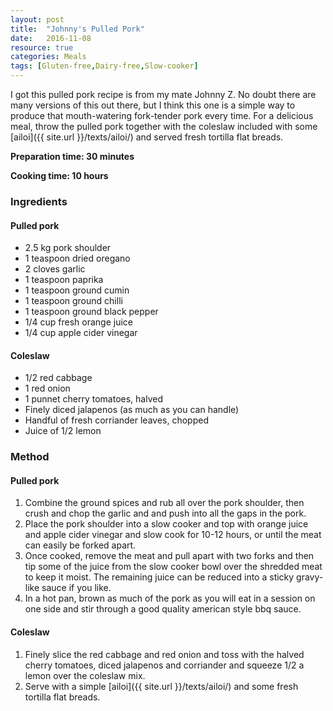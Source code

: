 ```yaml
---
layout: post
title:  "Johnny's Pulled Pork"
date:   2016-11-08
resource: true
categories: Meals
tags: [Gluten-free,Dairy-free,Slow-cooker]
---
```


I got this pulled pork recipe is from my mate Johnny Z. No doubt there are many versions of this out there, but I think this one is a simple way to produce that mouth-watering fork-tender pork every time. For a delicious meal, throw the pulled pork together with the coleslaw included with some [ailoi]({{ site.url }}/texts/ailoi/) and served fresh tortilla flat breads.  

**Preparation time: 30 minutes** 

**Cooking time: 10 hours** 

### Ingredients

#### Pulled pork
* 2.5 kg pork shoulder
* 1 teaspoon dried oregano
* 2 cloves garlic  
* 1 teaspoon paprika
* 1 teaspoon ground cumin
* 1 teaspoon ground chilli 
* 1 teaspoon ground black pepper
* 1/4 cup fresh orange juice
* 1/4 cup apple cider vinegar

#### Coleslaw
* 1/2 red cabbage
* 1 red onion
* 1 punnet cherry tomatoes, halved
* Finely diced jalapenos (as much as you can handle)
* Handful of fresh corriander leaves, chopped
* Juice of 1/2 lemon 

### Method

#### Pulled pork
1. Combine the ground spices and rub all over the pork shoulder, then crush and chop the garlic and and push into all the gaps in the pork.
2. Place the pork shoulder into a slow cooker and top with orange juice and apple cider vinegar and slow cook for 10-12 hours, or until the meat can easily be forked apart. 
3. Once cooked, remove the meat and pull apart with two forks and then tip some of the juice from the slow cooker bowl over the shredded meat to keep it moist. The remaining juice can be reduced into a sticky gravy-like sauce if you like. 
4. In a hot pan, brown as much of the pork as you will eat in a session on one side and stir through a good quality american style bbq sauce. 

#### Coleslaw
1. Finely slice the red cabbage and red onion and toss with the halved cherry tomatoes, diced jalapenos and corriander and squeeze 1/2 a lemon over the coleslaw mix. 
2. Serve with a simple [ailoi]({{ site.url }}/texts/ailoi/) and some fresh tortilla flat breads.